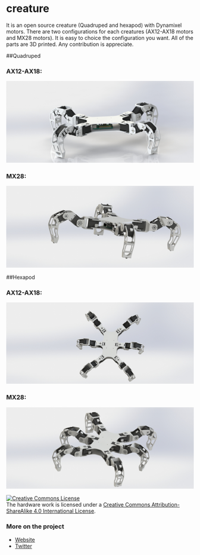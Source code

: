 # creature

It is an open source creature (Quadruped and hexapod) with Dynamixel motors. There are two configurations for each creatures (AX12-AX18 motors and MX28 motors). It is easy to choice the configuration you want. All of the parts are 3D printed.
Any contribution is appreciate.

##Quadruped

### AX12-AX18:

![Trunk Assembled](Img/quadrupedAx18.jpg)

### MX28:

![Trunk Assembled](Img/QuadrupedMx28.jpg)


##Hexapod

### AX12-AX18:

![Trunk Assembled](Img/hexaAx18.jpg)

### MX28:

![Trunk Assembled](Img/hexaMX28.jpg)


<a rel="license" href="http://creativecommons.org/licenses/by-sa/4.0/"><img alt="Creative Commons License" style="border-width:0" src="https://i.creativecommons.org/l/by-sa/4.0/88x31.png" /></a><br />The hardware work is licensed under a <a rel="license" href="http://creativecommons.org/licenses/by-sa/4.0/">Creative Commons Attribution-ShareAlike 4.0 International License</a>.

### More on the project
- [Website](https://forum.poppy-project.org/t/creature-poppy-quadruped/1060/8)
- [Twitter](https://twitter.com/alexandreneroz)
